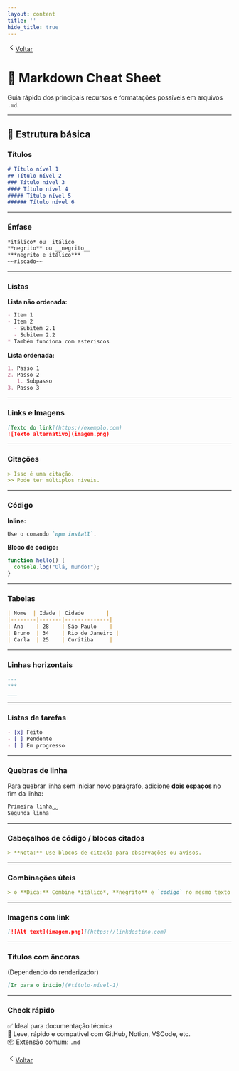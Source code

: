 ```yaml
---
layout: content
title: ''
hide_title: true
---
```


[  <svg width="18" height="18" viewBox="0 0 24 24" fill="none" aria-hidden="true" focusable="false" xmlns="http://www.w3.org/2000/svg">
    <path d="M15 18l-6-6 6-6" stroke="currentColor" stroke-width="2" stroke-linecap="round" stroke-linejoin="round"/>
  </svg>Voltar](../../readme.md)  

# 📝 Markdown Cheat Sheet

Guia rápido dos principais recursos e formatações possíveis em arquivos `.md`.   

---

## 🧩 Estrutura básica

### **Títulos**
```markdown
# Título nível 1
## Título nível 2
### Título nível 3
#### Título nível 4
##### Título nível 5
###### Título nível 6
```

---

### **Ênfase**
```markdown
*itálico* ou _itálico_  
**negrito** ou __negrito__  
***negrito e itálico***  
~~riscado~~
```

---

### **Listas**

**Lista não ordenada:**
```markdown
- Item 1
- Item 2
  - Subitem 2.1
  - Subitem 2.2
* Também funciona com asteriscos
```

**Lista ordenada:**
```markdown
1. Passo 1
2. Passo 2
   1. Subpasso
3. Passo 3
```

---

### **Links e Imagens**
```markdown
[Texto do link](https://exemplo.com)
![Texto alternativo](imagem.png)
```

---

### **Citações**
```markdown
> Isso é uma citação.
>> Pode ter múltiplos níveis.
```

---

### **Código**

**Inline:**
```markdown
Use o comando `npm install`.
```

**Bloco de código:**
```javascript
function hello() {
  console.log("Olá, mundo!");
}
```

---

### **Tabelas**
```markdown
| Nome  | Idade | Cidade       |
|--------|-------|--------------|
| Ana    | 28    | São Paulo    |
| Bruno  | 34    | Rio de Janeiro |
| Carla  | 25    | Curitiba     |
```

---

### **Linhas horizontais**
```markdown
---
***
___
```

---

### **Listas de tarefas**
```markdown
- [x] Feito
- [ ] Pendente
- [ ] Em progresso
```

---

### **Quebras de linha**
Para quebrar linha sem iniciar novo parágrafo, adicione **dois espaços** no fim da linha:
```markdown
Primeira linha␣␣
Segunda linha
```

---

### **Cabeçalhos de código / blocos citados**
```markdown
> **Nota:** Use blocos de citação para observações ou avisos.
```

---

### **Combinações úteis**
```markdown
> ⚙️ **Dica:** Combine *itálico*, **negrito** e `código` no mesmo texto.
```

---

### **Imagens com link**
```markdown
[![Alt text](imagem.png)](https://linkdestino.com)
```

---

### **Títulos com âncoras**
(Dependendo do renderizador)
```markdown
[Ir para o início](#título-nível-1)
```

---

### **Check rápido**
✅ Ideal para documentação técnica  
🧠 Leve, rápido e compatível com GitHub, Notion, VSCode, etc.  
📦 Extensão comum: `.md`

[  <svg width="18" height="18" viewBox="0 0 24 24" fill="none" aria-hidden="true" focusable="false" xmlns="http://www.w3.org/2000/svg">
    <path d="M15 18l-6-6 6-6" stroke="currentColor" stroke-width="2" stroke-linecap="round" stroke-linejoin="round"/>
  </svg>Voltar](../../readme.md)